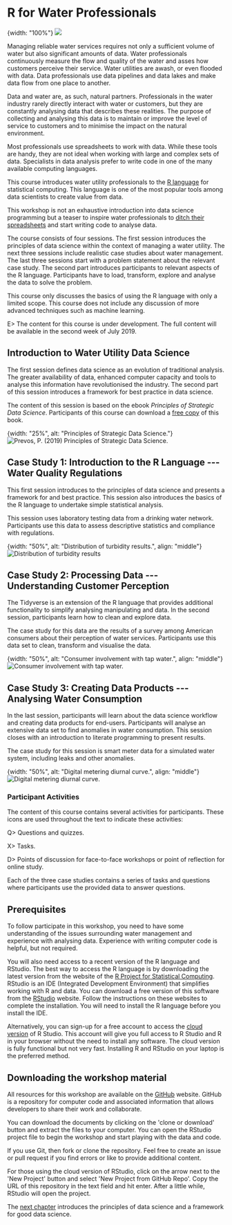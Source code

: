 # R for Water Professionals
{width: "100%"}
![](resources/covers/r4h2o-logo.png)

Managing reliable water services requires not only a sufficient volume of water but also significant amounts of data. Water professionals continuously measure the flow and quality of the water and asses how customers perceive their service. Water utilities are awash, or even flooded with data. Data professionals use data pipelines and data lakes and make data flow from one place to another.

Data and water are, as such, natural partners. Professionals in the water industry rarely directly interact with water or customers, but they are constantly analysing data that describes these realities. The purpose of collecting and analysing this data is to maintain or improve the level of service to customers and to minimise the impact on the natural environment.

Most professionals use spreadsheets to work with data. While these tools are handy, they are not ideal when working with large and complex sets of data. Specialists in data analysis prefer to write code in one of the many available computing languages. 

This course introduces water utility professionals to the [R language](https://en.wikipedia.org/wiki/R_(programming_language)) for statistical computing. This language is one of the most popular tools among data scientists to create value from data. 

This workshop is not an exhaustive introduction into data science programming but a teaser to inspire water professionals to [ditch their spreadsheets](https://lucidmanager.org/spreadsheets-for-data-science/) and start writing code to analyse data.

The course consists of four sessions. The first session introduces the principles of data science within the context of managing a water utility. The next three sessions include realistic case studies about water management. The last three sessions start with a problem statement about the relevant case study. The second part introduces participants to relevant aspects of the R language. Participants have to load, transform, explore and analyse the data to solve the problem.

This course only discusses the basics of using the R language with only a limited scope. This course does not include any discussion of more advanced techniques such as machine learning.

E> The content for this course is under development. The full content will be available in the second week of July 2019.

## Introduction to Water Utility Data Science
The first session defines data science as an evolution of traditional analysis. The greater availability of data, enhanced computer capacity and tools to analyse this information have revolutionised the industry. The second part of this session introduces a framework for best practice in data science.

The content of this session is based on the ebook *Principles of Strategic Data Science*. Participants of this course can download a [free copy](http://leanpub.com/strategic_data_science/c/r4h2o) of this book.

{width: "25%", alt: "Principles of Strategic Data Science."}
![Prevos, P. (2019) Principles of Strategic Data Science.](resources/session1/StrategicDataScience.jpg)

## Case Study 1: Introduction to the R Language --- Water Quality Regulations
This first session introduces to the principles of data science and presents a framework for and best practice. This session also introduces the basics of the R language to undertake simple statistical analysis.

This session uses laboratory testing data from a drinking water network. Participants use this data to assess descriptive statistics and compliance with regulations.

{width: "50%", alt: "Distribution of turbidity results.", align: "middle"}
![Distribution of turbidity results](resources/introduction/turbidity.png)

## Case Study 2: Processing Data --- Understanding Customer Perception
The Tidyverse is an extension of the R language that provides additional functionality to simplify analysing manipulating and data. In the second session, participants learn how to clean and explore data.

The case study for this data are the results of a survey among American consumers about their perception of water services. Participants use this data set to clean, transform and visualise the data.

{width: "50%", alt: "Consumer involvement with tap water.", align: "middle"}
![Consumer involvement with tap water.](resources/introduction/involvement.png)

## Case Study 3: Creating Data Products --- Analysing Water Consumption
In the last session, participants will learn about the data science workflow and creating data products for end-users. Participants will analyse an extensive data set to find anomalies in water consumption. This session closes with an introduction to literate programming to present results.

The case study for this session is smart meter data for a simulated water system, including leaks and other anomalies.

{width: "50%", alt: "Digital metering diurnal curve.", align: "middle"}
![Digital metering diurnal curve.](resources/introduction/diurnal.png)

### Participant Activities
The content of this course contains several activities for participants. These icons are used throughout the text to indicate these activities:

Q> Questions and quizzes.

X> Tasks.

D> Points of discussion for face-to-face workshops or point of reflection for online study.

Each of the three case studies contains a series of tasks and questions where participants use the provided data to answer questions. 

## Prerequisites
To follow participate in this workshop, you need to have some understanding of the issues surrounding water management and experience with analysing data. Experience with writing computer code is helpful, but not required. 

You will also need access to a recent version of the R language and RStudio. The best way to access the R language is by downloading the latest version from the website of the [R Project for Statistical Computing](https://www.r-project.org/). RStudio is an IDE (Integrated Development Environment) that simplifies working with R and data. You can download a free version of this software from the [RStudio](https://www.rstudio.com/) website. Follow the instructions on these websites to complete the installation. You will need to install the R language before you install the IDE.

Alternatively, you can sign-up for a free account to access the [cloud version](https://rstudio.cloud/) of R Studio. This account will give you full access to R Studio and R in your browser without the need to install any software. The cloud version is fully functional but not very fast. Installing R and RStudio on your laptop is the preferred method.

## Downloading the workshop material
All resources for this workshop are available on the [GitHub](https://github.com/pprevos/r4h2o/]) website. GitHub is a repository for computer code and associated information that allows developers to share their work and collaborate.

You can download the documents by clicking on the 'clone or download' button and extract the files to your computer. You can open the RStudio project file to begin the workshop and start playing with the data and code.

If you use Git, then fork or clone the repository. Feel free to create an issue or pull request if you find errors or like to provide additional content.

For those using the cloud version of RStudio, click on the arrow next to the 'New Project' button and select 'New Project from GitHub Repo'. Copy the URL of this repository in the text field and hit enter. After a little while, RStudio will open the project.

The [next chapter](https://leanpub.com/courses/leanpub/R4H2O/read/3) introduces the principles of data science and a framework for good data science.
